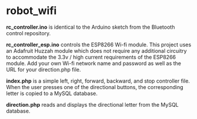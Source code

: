 # robot_wifi
**rc_controller.ino** is identical to the Arduino sketch from the Bluetooth control repository.  

**rc_controller_esp.ino** controls the ESP8266 Wi-fi module. This project uses an Adafruit Huzzah module which does not require any additional circuitry to accommodate the 3.3v / high current requirements of the ESP8266 module. Add your own Wi-fi network name and password as well as the URL for your direction.php file.  

**index.php** is a simple left, right, forward, backward, and stop controller file. When the user presses one of the directional buttons, the corresponding letter is copied to a MySQL database.  

**direction.php** reads and displays the directional letter from the MySQL database.
